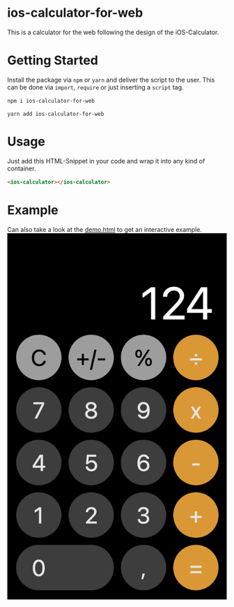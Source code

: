 # ios-calculator-for-web
This is a calculator for the web following the design of the iOS-Calculator.

# Getting Started
Install the package via `npm` or `yarn` and deliver the script to the user.
This can be done via `import`, `require` or just inserting a `script` tag.

```shell
npm i ios-calculator-for-web
```
```shell
yarn add ios-calculator-for-web
```

# Usage
Just add this HTML-Snippet in your code and wrap it into any kind of container.
```html
<ios-calculator></ios-calculator>
```

# Example
Can also take a look at the [demo.html](demo.html) to get an interactive example.
![Example Image](ios-calc-example.png)